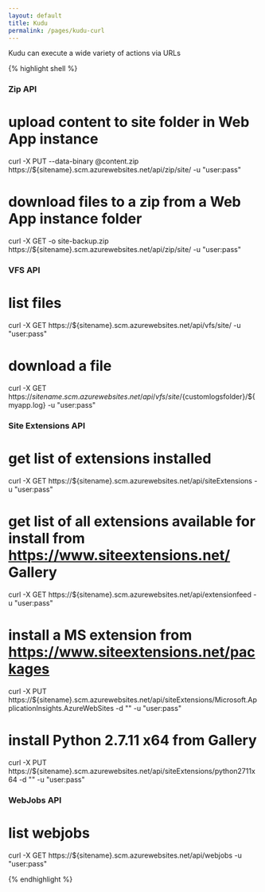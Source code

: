 ```yaml
---
layout: default
title: Kudu
permalink: /pages/kudu-curl
---
```


Kudu can execute a wide variety of actions via URLs

{% highlight shell %}
### Zip API

# upload content to site folder in Web App instance
curl -X PUT --data-binary @content.zip https://${sitename}.scm.azurewebsites.net/api/zip/site/ -u "user:pass"

# download files to a zip from a Web App instance folder
curl -X GET -o site-backup.zip https://${sitename}.scm.azurewebsites.net/api/zip/site/ -u "user:pass"


### VFS API

# list files
curl -X GET https://${sitename}.scm.azurewebsites.net/api/vfs/site/ -u "user:pass"

# download a file
curl -X GET https://${sitename}.scm.azurewebsites.net/api/vfs/site/${customlogsfolder}/${myapp.log} -u "user:pass"


### Site Extensions API

# get list of extensions installed
curl -X GET https://${sitename}.scm.azurewebsites.net/api/siteExtensions -u "user:pass"

# get list of all extensions available for install from https://www.siteextensions.net/ Gallery
curl -X GET https://${sitename}.scm.azurewebsites.net/api/extensionfeed -u "user:pass"

# install a MS extension from https://www.siteextensions.net/packages
curl -X PUT https://${sitename}.scm.azurewebsites.net/api/siteExtensions/Microsoft.ApplicationInsights.AzureWebSites -d "" -u "user:pass"

# install Python 2.7.11 x64 from Gallery
curl -X PUT https://${sitename}.scm.azurewebsites.net/api/siteExtensions/python2711x64 -d "" -u "user:pass"


### WebJobs API

# list webjobs
curl -X GET https://${sitename}.scm.azurewebsites.net/api/webjobs -u "user:pass"

{% endhighlight %}
